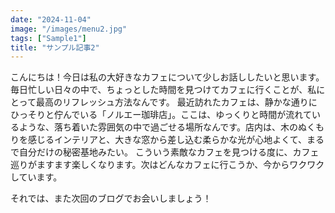 ```yaml
---
date: "2024-11-04"
image: "/images/menu2.jpg"
tags: ["Sample1"]
title: "サンプル記事2"
---
```


こんにちは！今日は私の大好きなカフェについて少しお話ししたいと思います。毎日忙しい日々の中で、ちょっとした時間を見つけてカフェに行くことが、私にとって最高のリフレッシュ方法なんです。
最近訪れたカフェは、静かな通りにひっそりと佇んでいる「ノルエー珈琲店」。ここは、ゆっくりと時間が流れているような、落ち着いた雰囲気の中で過ごせる場所なんです。店内は、木のぬくもりを感じるインテリアと、大きな窓から差し込む柔らかな光が心地よくて、まるで自分だけの秘密基地みたい。
こういう素敵なカフェを見つける度に、カフェ巡りがますます楽しくなります。次はどんなカフェに行こうか、今からワクワクしています。

それでは、また次回のブログでお会いしましょう！
